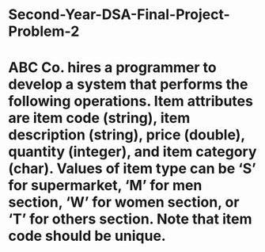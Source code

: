 # Second-Year-DSA-Final-Project-Problem-2

# ABC Co. hires a programmer to develop a system that performs the following operations. Item attributes are item code (string), item description (string), price (double), quantity (integer), and item category (char). Values of item type can be ‘S’ for supermarket, ‘M’ for men section, ‘W’ for women section, or ‘T’ for others section. Note that item code should be unique.

